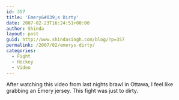 ```yaml
---
id: 357
title: 'Emery&#039;s Dirty'
date: 2007-02-23T16:24:51+00:00
author: Shinda
layout: post
guid: http://www.shindasingh.com/blog/?p=357
permalink: /2007/02/emerys-dirty/
categories:
  - Fight
  - Hockey
  - Video
---
```

After watching this video from last nights brawl in Ottawa, I feel like grabbing an Emery jersey. This fight was just to dirty.